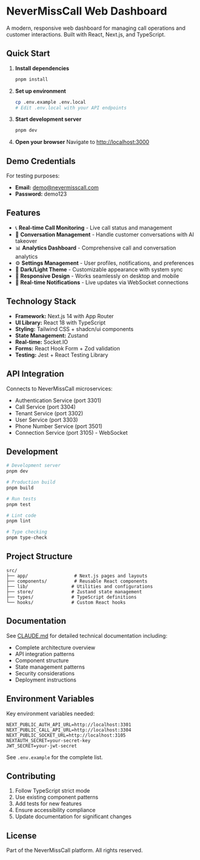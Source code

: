 # NeverMissCall Web Dashboard

A modern, responsive web dashboard for managing call operations and customer interactions. Built with React, Next.js, and TypeScript.

## Quick Start

1. **Install dependencies**
   ```bash
   pnpm install
   ```

2. **Set up environment**
   ```bash
   cp .env.example .env.local
   # Edit .env.local with your API endpoints
   ```

3. **Start development server**
   ```bash
   pnpm dev
   ```

4. **Open your browser**
   Navigate to [http://localhost:3000](http://localhost:3000)

## Demo Credentials

For testing purposes:
- **Email:** demo@nevermisscall.com
- **Password:** demo123

## Features

- 📞 **Real-time Call Monitoring** - Live call status and management
- 💬 **Conversation Management** - Handle customer conversations with AI takeover
- 📊 **Analytics Dashboard** - Comprehensive call and conversation analytics  
- ⚙️ **Settings Management** - User profiles, notifications, and preferences
- 🌙 **Dark/Light Theme** - Customizable appearance with system sync
- 📱 **Responsive Design** - Works seamlessly on desktop and mobile
- 🔔 **Real-time Notifications** - Live updates via WebSocket connections

## Technology Stack

- **Framework:** Next.js 14 with App Router
- **UI Library:** React 18 with TypeScript
- **Styling:** Tailwind CSS + shadcn/ui components
- **State Management:** Zustand
- **Real-time:** Socket.IO
- **Forms:** React Hook Form + Zod validation
- **Testing:** Jest + React Testing Library

## API Integration

Connects to NeverMissCall microservices:
- Authentication Service (port 3301)
- Call Service (port 3304) 
- Tenant Service (port 3302)
- User Service (port 3303)
- Phone Number Service (port 3501)
- Connection Service (port 3105) - WebSocket

## Development

```bash
# Development server
pnpm dev

# Production build
pnpm build

# Run tests
pnpm test

# Lint code
pnpm lint

# Type checking
pnpm type-check
```

## Project Structure

```
src/
├── app/                 # Next.js pages and layouts
├── components/          # Reusable React components
├── lib/                # Utilities and configurations
├── store/              # Zustand state management
├── types/              # TypeScript definitions
└── hooks/              # Custom React hooks
```

## Documentation

See [CLAUDE.md](./CLAUDE.md) for detailed technical documentation including:
- Complete architecture overview
- API integration patterns
- Component structure
- State management patterns
- Security considerations
- Deployment instructions

## Environment Variables

Key environment variables needed:

```env
NEXT_PUBLIC_AUTH_API_URL=http://localhost:3301
NEXT_PUBLIC_CALL_API_URL=http://localhost:3304
NEXT_PUBLIC_SOCKET_URL=http://localhost:3105
NEXTAUTH_SECRET=your-secret-key
JWT_SECRET=your-jwt-secret
```

See `.env.example` for the complete list.

## Contributing

1. Follow TypeScript strict mode
2. Use existing component patterns
3. Add tests for new features
4. Ensure accessibility compliance
5. Update documentation for significant changes

## License

Part of the NeverMissCall platform. All rights reserved.